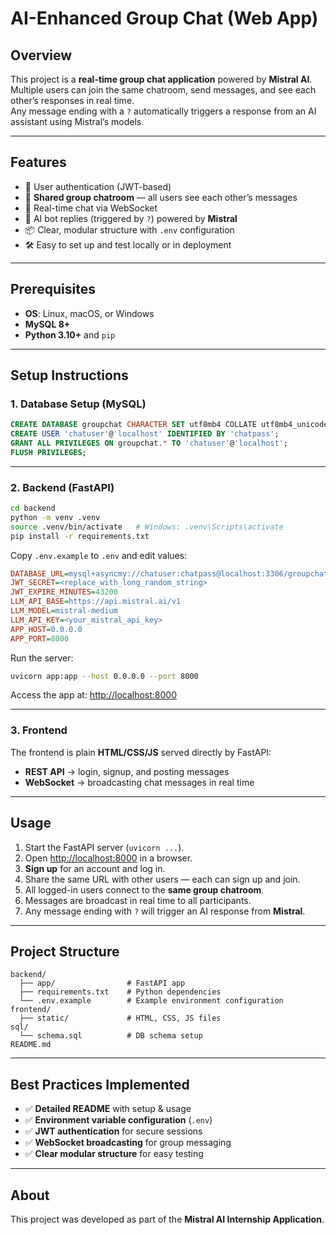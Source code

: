 # AI-Enhanced Group Chat (Web App)

## Overview
This project is a **real-time group chat application** powered by **Mistral AI**.  
Multiple users can join the same chatroom, send messages, and see each other’s responses in real time.  
Any message ending with a `?` automatically triggers a response from an AI assistant using Mistral’s models.  

---

## Features
- 🔐 User authentication (JWT-based)  
- 👥 **Shared group chatroom** — all users see each other’s messages  
- 💬 Real-time chat via WebSocket  
- 🤖 AI bot replies (triggered by `?`) powered by **Mistral**  
- 📦 Clear, modular structure with `.env` configuration  
- 🛠 Easy to set up and test locally or in deployment  

---

## Prerequisites
- **OS**: Linux, macOS, or Windows  
- **MySQL 8+**  
- **Python 3.10+** and `pip`  

---

## Setup Instructions

### 1. Database Setup (MySQL)
```sql
CREATE DATABASE groupchat CHARACTER SET utf8mb4 COLLATE utf8mb4_unicode_ci;
CREATE USER 'chatuser'@'localhost' IDENTIFIED BY 'chatpass';
GRANT ALL PRIVILEGES ON groupchat.* TO 'chatuser'@'localhost';
FLUSH PRIVILEGES;
```

---

### 2. Backend (FastAPI)
```bash
cd backend
python -m venv .venv
source .venv/bin/activate   # Windows: .venv\Scripts\activate
pip install -r requirements.txt
```

Copy `.env.example` to `.env` and edit values:
```ini
DATABASE_URL=mysql+asyncmy://chatuser:chatpass@localhost:3306/groupchat
JWT_SECRET=<replace_with_long_random_string>
JWT_EXPIRE_MINUTES=43200
LLM_API_BASE=https://api.mistral.ai/v1
LLM_MODEL=mistral-medium
LLM_API_KEY=<your_mistral_api_key>
APP_HOST=0.0.0.0
APP_PORT=8000
```

Run the server:
```bash
uvicorn app:app --host 0.0.0.0 --port 8000
```

Access the app at: [http://localhost:8000](http://localhost:8000)  

---

### 3. Frontend
The frontend is plain **HTML/CSS/JS** served directly by FastAPI:
- **REST API** → login, signup, and posting messages  
- **WebSocket** → broadcasting chat messages in real time  

---

## Usage

1. Start the FastAPI server (`uvicorn ...`).  
2. Open [http://localhost:8000](http://localhost:8000) in a browser.  
3. **Sign up** for an account and log in.  
4. Share the same URL with other users — each can sign up and join.  
5. All logged-in users connect to the **same group chatroom**.  
6. Messages are broadcast in real time to all participants.  
7. Any message ending with `?` will trigger an AI response from **Mistral**.  

---

## Project Structure
```
backend/
  ├── app/                # FastAPI app
  ├── requirements.txt    # Python dependencies
  └── .env.example        # Example environment configuration
frontend/
  ├── static/             # HTML, CSS, JS files
sql/
  └── schema.sql          # DB schema setup
README.md
```

---

## Best Practices Implemented
- ✅ **Detailed README** with setup & usage  
- ✅ **Environment variable configuration** (`.env`)  
- ✅ **JWT authentication** for secure sessions  
- ✅ **WebSocket broadcasting** for group messaging  
- ✅ **Clear modular structure** for easy testing  

---

## About
This project was developed as part of the **Mistral AI Internship Application**.  
